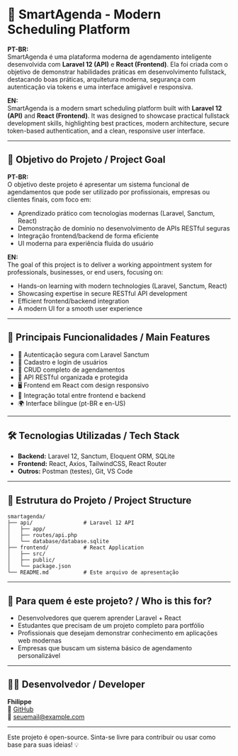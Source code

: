 # 🚀 SmartAgenda - Modern Scheduling Platform

**PT-BR:**  
SmartAgenda é uma plataforma moderna de agendamento inteligente desenvolvida com **Laravel 12 (API)** e **React (Frontend)**. Ela foi criada com o objetivo de demonstrar habilidades práticas em desenvolvimento fullstack, destacando boas práticas, arquitetura moderna, segurança com autenticação via tokens e uma interface amigável e responsiva.

**EN:**  
SmartAgenda is a modern smart scheduling platform built with **Laravel 12 (API)** and **React (Frontend)**. It was designed to showcase practical fullstack development skills, highlighting best practices, modern architecture, secure token-based authentication, and a clean, responsive user interface.

---

## 🎯 Objetivo do Projeto / Project Goal

**PT-BR:**  
O objetivo deste projeto é apresentar um sistema funcional de agendamentos que pode ser utilizado por profissionais, empresas ou clientes finais, com foco em:

- Aprendizado prático com tecnologias modernas (Laravel, Sanctum, React)
- Demonstração de domínio no desenvolvimento de APIs RESTful seguras
- Integração frontend/backend de forma eficiente
- UI moderna para experiência fluida do usuário

**EN:**  
The goal of this project is to deliver a working appointment system for professionals, businesses, or end users, focusing on:

- Hands-on learning with modern technologies (Laravel, Sanctum, React)
- Showcasing expertise in secure RESTful API development
- Efficient frontend/backend integration
- A modern UI for a smooth user experience

---

## 🧩 Principais Funcionalidades / Main Features

- 🔐 Autenticação segura com Laravel Sanctum
- 👥 Cadastro e login de usuários
- 📅 CRUD completo de agendamentos
- 📡 API RESTful organizada e protegida
- 🖥️ Frontend em React com design responsivo
- 🔄 Integração total entre frontend e backend
- 🌍 Interface bilíngue (pt-BR e en-US)

---

## 🛠️ Tecnologias Utilizadas / Tech Stack

- **Backend:** Laravel 12, Sanctum, Eloquent ORM, SQLite
- **Frontend:** React, Axios, TailwindCSS, React Router
- **Outros:** Postman (testes), Git, VS Code

---

## 📂 Estrutura do Projeto / Project Structure

```
smartagenda/
├── api/                # Laravel 12 API
│   ├── app/
│   ├── routes/api.php
│   └── database/database.sqlite
├── frontend/           # React Application
│   ├── src/
│   ├── public/
│   └── package.json
└── README.md           # Este arquivo de apresentação
```

---

## 📣 Para quem é este projeto? / Who is this for?

- Desenvolvedores que querem aprender Laravel + React
- Estudantes que precisam de um projeto completo para portfólio
- Profissionais que desejam demonstrar conhecimento em aplicações web modernas
- Empresas que buscam um sistema básico de agendamento personalizável

---

## 👨‍💻 Desenvolvedor / Developer

**Fhilippe**  
💼 [GitHub](https://github.com/fhilippe-gabriel)  
📧 [seuemail@example.com](mailto:fhlippedev@gmail.com)

---

Este projeto é open-source. Sinta-se livre para contribuir ou usar como base para suas ideias! 💡
